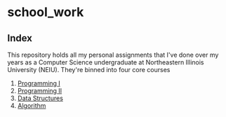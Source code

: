 # school_work
## Index
This repository holds all my personal assignments that I've done over my years as a Computer Science undergraduate at Northeastern Illinois University (NEIU). They're binned into four core courses

1. [Programming I](https://github.com/ceeeztheday/school_work/tree/master/Programming%20I)
2. [Programming II](https://github.com/ceeeztheday/school_work/tree/master/Programming%20II)
3. [Data Structures](https://github.com/ceeeztheday/school_work/tree/master/Data%20Structures)
4. [Algorithm](https://github.com/ceeeztheday/school_work/tree/master/Algorithms)
